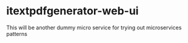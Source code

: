# itextpdfgenerator-web-ui
This will be another dummy micro service for trying out microservices patterns

